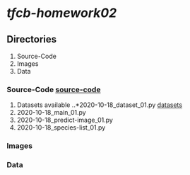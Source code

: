 # *tfcb-homework02*
## Directories
1. Source-Code
2. Images
3. Data
### Source-Code [source-code](../main/source-code)
1. Datasets available
..*2020-10-18_dataset_01.py [datasets](../main/source-code/2020-10-18_dataset_01.py)
2. 2020-10-18_main_01.py
3. 2020-10-18_predict-image_01.py
4. 2020-10-18_species-list_01.py
### Images
### Data

